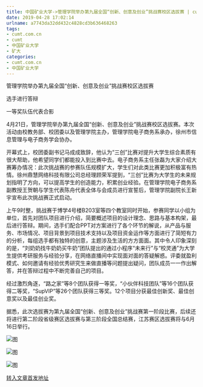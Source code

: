 ```yaml
---
title: 中国矿业大学->管理学院举办第九届全国“创新、创意及创业”挑战赛校区选拔赛 | cumt.com.cn
date: 2019-04-28 17:02:14
urlname: a7743da32dd432c4828cd3b636468263
tags: 
- cumt.com.cn
- cumt
- 中国矿业大学
- 矿大
categories:
- cumt.com.cn
- 中国矿业大学
---
```


管理学院举办第九届全国“创新、创意及创业”挑战赛校区选拔赛

选手进行答辩

一等奖队伍代表合影

4月21日，管理学院举办第九届全国“创新、创意及创业”挑战赛校区选拔赛。本次活动由校教务部、校团委以及管理学院主办，管理学院电子商务系承办，徐州市信息管理与电子商务学会协办。

开幕式上，校团委副书记马成成致辞，他认为“三创”比赛对提升大学生综合素质有很大帮助，他希望同学们都能投入到比赛中去。电子商务系主任张磊为大家介绍大赛筹办情况：此次挑战赛的参赛队伍规模扩大，学生们对此类比赛更加积极富有热情。徐州鼎慧网络科技有限公司总经理顾荣军提到，“三创”比赛为大学生的未来规划指明了方向，可以提高学生的创造能力，积累创业经验。在管理学院电子商务系副教授王贺朝与学生代表陈舟代表全体与会成员进行宣誓后，管理学院副院长王新宇宣布此次挑战赛正式启动。

上午9时整，挑战赛于博学4号楼B203室等四个教室同时开始，参赛同学以小组为单位，首先对团队项目进行介绍，简要概述项目的设计理念、思路与基本构架，最后进行答辩。期间，选手们配合PPT对方案进行了各个环节的解说，从产品与服务、市场情况、项目背景到项目技术支持以及项目资金运作等方面进行了简短有力的分析，每组选手都有独特的创意，主题涉及生活的方方面面。其中令人印象深刻的是，“刘奶奶找牛奶奶买牛奶”团队提出的通过小程序“未来行”与“校灵通”为大学生提供考研服务与经验分享，在网络直播间中实现面对面的答疑解惑。评委就盈利模式、如何邀请有经验优秀研究生来做直播等问题提出疑问，团队成员一一作出解答，并在答辩过程中不断完善自己的项目。

经过激烈角逐，“路之家”等8个团队获得一等奖，“小伙伴科技团队”等16个团队获得二等奖，“SupVIP”等26个团队获得三等奖。12个项目分获最佳创新奖、最佳创意奖以及最佳创业奖。

据悉，此次选拔赛为第九届全国“创新、创意及创业”挑战赛第一阶段比赛，后续还将进行第二阶段省级赛区选拔赛与第三阶段全国总结赛，江苏赛区选拔赛将与6月16日举行。

![图](http://xwzx.cumt.edu.cn/_upload/article/images/37/b1/dac2efa449c8bde6b60f5dea1e44/86dfb6fb-dfe0-4f30-aabd-d3fa9d2c1641.jpg)

![图](http://xwzx.cumt.edu.cn/_upload/article/images/37/b1/dac2efa449c8bde6b60f5dea1e44/8cdeab7e-0f3e-4209-a647-e1dec5e19574.jpg)

![图](http://xwzx.cumt.edu.cn/_upload/article/images/37/b1/dac2efa449c8bde6b60f5dea1e44/69c7e010-0508-4a30-aceb-14281ec8bdbd.jpg)

[转入文章首发地址](http://xwzx.cumt.edu.cn/f5/8c/c523a521612/page.htm)